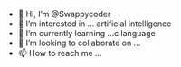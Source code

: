 - 👋 Hi, I’m @Swappycoder
- 👀 I’m interested in ... artificial intelligence
- 🌱 I’m currently learning ...c language
- 💞️ I’m looking to collaborate on ...
- 📫 How to reach me ...

<!---
Swappycoder/Swappycoder is a ✨ special ✨ repository because its `README.md` (this file) appears on your GitHub profile.
You can click the Preview link to take a look at your changes.
--->
